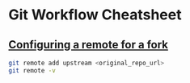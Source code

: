 # Git Workflow Cheatsheet

## [Configuring a remote for a fork](https://docs.github.com/en/free-pro-team@latest/github/collaborating-with-issues-and-pull-requests/configuring-a-remote-for-a-fork)
```bash
git remote add upstream <original_repo_url>
git remote -v
```